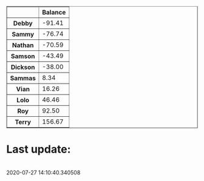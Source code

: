 <table border="1" class="dataframe">
  <thead>
    <tr style="text-align: right;">
      <th></th>
      <th>Balance</th>
    </tr>
  </thead>
  <tbody>
    <tr>
      <th>Debby</th>
      <td>-91.41</td>
    </tr>
    <tr>
      <th>Sammy</th>
      <td>-76.74</td>
    </tr>
    <tr>
      <th>Nathan</th>
      <td>-70.59</td>
    </tr>
    <tr>
      <th>Samson</th>
      <td>-43.49</td>
    </tr>
    <tr>
      <th>Dickson</th>
      <td>-38.00</td>
    </tr>
    <tr>
      <th>Sammas</th>
      <td>8.34</td>
    </tr>
    <tr>
      <th>Vian</th>
      <td>16.26</td>
    </tr>
    <tr>
      <th>Lolo</th>
      <td>46.46</td>
    </tr>
    <tr>
      <th>Roy</th>
      <td>92.50</td>
    </tr>
    <tr>
      <th>Terry</th>
      <td>156.67</td>
    </tr>
  </tbody>
</table><H1>Last update:</h1><br>2020-07-27 14:10:40.340508